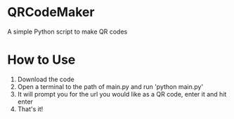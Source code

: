 # QRCodeMaker
A simple Python script to make QR codes

# How to Use
1. Download the code
2. Open a terminal to the path of main.py and run 'python main.py'
3. It will prompt you for the url you would like as a QR code, enter it and hit enter
4. That's it!
